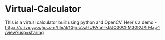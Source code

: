 # Virtual-Calculator
This is a virtual calculator built using python and OpenCV.
Here's a demo -
https://drive.google.com/file/d/1Gjmb5zHUPATaHxBJC66CFMG0KUXrMzp4/view?usp=sharing
